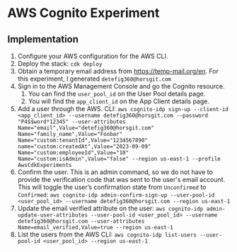 # AWS Cognito Experiment

## Implementation

1. Configure your AWS configuration for the AWS CLI.
1. Deploy the stack: `cdk deploy`
1. Obtain a temporary email address from https://temp-mail.org/en. For this experiment, I generated `detefig360@horsgit.com`
1. Sign in to the AWS Management Console and go the Cognito resource. 
   1. You can find the `user_pool_id` on the User Pool details page.
   1. You will find the `app_client_id` on the App Client details page.
1. Add a user through the AWS. 
   CLI: `aws cognito-idp sign-up --client-id <app_client_id> --username detefig360@horsgit.com --password "P4$$word*12345" --user-attributes Name="email",Value="detefig360@horsgit.com" Name="family_name",Value="Foobar" Name="custom:tenantId",Value="1234567890" name="custom:createdAt",Value="2023-09-09" Name="custom:employeeId",Value="10" Name="custom:isAdmin",Value="false" --region us-east-1 --profile AwsCdkExperiments`
1. Confirm the user. This is an admin command, so we do not have to provide the verification code that was sent to the user's email account. This will toggle the user’s confirmation state from `Unconfirmed` to `Confirmed`: `aws cognito-idp admin-confirm-sign-up --user-pool-id <user_pool_id> --username detefig360@horsgit.com --region us-east-1`
1. Update the email verified attribute on the user: `aws cognito-idp admin-update-user-attributes --user-pool-id <user_pool_id> --username detefig360@horsgit.com --user-attributes Name=email_verified,Value=true --region us-east-1`
2. List the users from the AWS CLI: `aws cognito-idp list-users --user-pool-id <user_pool_id> --region us-east-1`

